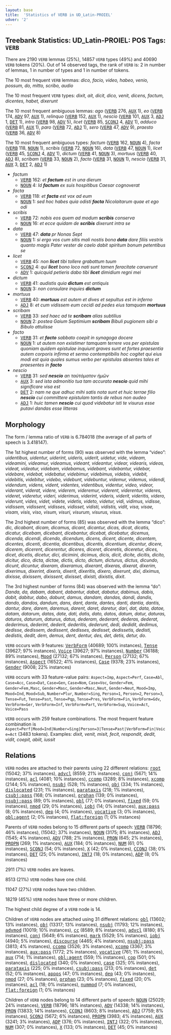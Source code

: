 ```yaml
---
layout: base
title:  'Statistics of VERB in UD_Latin-PROIEL'
udver: '2'
---
```


## Treebank Statistics: UD_Latin-PROIEL: POS Tags: `VERB`

There are 2190 `VERB` lemmas (25%), 14857 `VERB` types (49%) and 40690 `VERB` tokens (20%).
Out of 14 observed tags, the rank of `VERB` is: 2 in number of lemmas, 1 in number of types and 1 in number of tokens.

The 10 most frequent `VERB` lemmas: <em>dico, facio, video, habeo, venio, possum, do, mitto, scribo, audio</em>

The 10 most frequent `VERB` types:  <em>dixit, ait, dicit, dico, venit, dicens, factum, dicentes, habet, dixerunt</em>

The 10 most frequent ambiguous lemmas: <em>ago</em> (<tt><a href="la_proiel-pos-VERB.html">VERB</a></tt> 276, <tt><a href="la_proiel-pos-AUX.html">AUX</a></tt> 1), <em>eo</em> (<tt><a href="la_proiel-pos-VERB.html">VERB</a></tt> 174, <tt><a href="la_proiel-pos-ADV.html">ADV</a></tt> 97, <tt><a href="la_proiel-pos-AUX.html">AUX</a></tt> 1), <em>relinquo</em> (<tt><a href="la_proiel-pos-VERB.html">VERB</a></tt> 152, <tt><a href="la_proiel-pos-AUX.html">AUX</a></tt> 1), <em>nescio</em> (<tt><a href="la_proiel-pos-VERB.html">VERB</a></tt> 101, <tt><a href="la_proiel-pos-AUX.html">AUX</a></tt> 3, <tt><a href="la_proiel-pos-ADJ.html">ADJ</a></tt> 1, <tt><a href="la_proiel-pos-DET.html">DET</a></tt> 1), <em>intro</em> (<tt><a href="la_proiel-pos-VERB.html">VERB</a></tt> 98, <tt><a href="la_proiel-pos-ADV.html">ADV</a></tt> 5), <em>licet</em> (<tt><a href="la_proiel-pos-VERB.html">VERB</a></tt> 85, <tt><a href="la_proiel-pos-SCONJ.html">SCONJ</a></tt> 4, <tt><a href="la_proiel-pos-ADV.html">ADV</a></tt> 1), <em>adduco</em> (<tt><a href="la_proiel-pos-VERB.html">VERB</a></tt> 81, <tt><a href="la_proiel-pos-AUX.html">AUX</a></tt> 1), <em>paro</em> (<tt><a href="la_proiel-pos-VERB.html">VERB</a></tt> 72, <tt><a href="la_proiel-pos-ADJ.html">ADJ</a></tt> 1), <em>sero</em> (<tt><a href="la_proiel-pos-VERB.html">VERB</a></tt> 47, <tt><a href="la_proiel-pos-ADV.html">ADV</a></tt> 9), <em>praesto</em> (<tt><a href="la_proiel-pos-VERB.html">VERB</a></tt> 36, <tt><a href="la_proiel-pos-ADV.html">ADV</a></tt> 8)

The 10 most frequent ambiguous types:  <em>factum</em> (<tt><a href="la_proiel-pos-VERB.html">VERB</a></tt> 162, <tt><a href="la_proiel-pos-NOUN.html">NOUN</a></tt> 4), <em>facta</em> (<tt><a href="la_proiel-pos-VERB.html">VERB</a></tt> 118, <tt><a href="la_proiel-pos-NOUN.html">NOUN</a></tt> 1), <em>scribis</em> (<tt><a href="la_proiel-pos-VERB.html">VERB</a></tt> 72, <tt><a href="la_proiel-pos-NOUN.html">NOUN</a></tt> 16), <em>data</em> (<tt><a href="la_proiel-pos-VERB.html">VERB</a></tt> 47, <tt><a href="la_proiel-pos-NOUN.html">NOUN</a></tt> 1), <em>licet</em> (<tt><a href="la_proiel-pos-VERB.html">VERB</a></tt> 45, <tt><a href="la_proiel-pos-SCONJ.html">SCONJ</a></tt> 4, <tt><a href="la_proiel-pos-ADV.html">ADV</a></tt> 1), <em>dictum</em> (<tt><a href="la_proiel-pos-VERB.html">VERB</a></tt> 41, <tt><a href="la_proiel-pos-NOUN.html">NOUN</a></tt> 3), <em>mortuus</em> (<tt><a href="la_proiel-pos-VERB.html">VERB</a></tt> 40, <tt><a href="la_proiel-pos-ADJ.html">ADJ</a></tt> 8), <em>scribam</em> (<tt><a href="la_proiel-pos-VERB.html">VERB</a></tt> 33, <tt><a href="la_proiel-pos-NOUN.html">NOUN</a></tt> 2), <em>facto</em> (<tt><a href="la_proiel-pos-VERB.html">VERB</a></tt> 31, <tt><a href="la_proiel-pos-NOUN.html">NOUN</a></tt> 1), <em>nescio</em> (<tt><a href="la_proiel-pos-VERB.html">VERB</a></tt> 31, <tt><a href="la_proiel-pos-AUX.html">AUX</a></tt> 3, <tt><a href="la_proiel-pos-DET.html">DET</a></tt> 2, <tt><a href="la_proiel-pos-ADJ.html">ADJ</a></tt> 1)


* <em>factum</em>
  * <tt><a href="la_proiel-pos-VERB.html">VERB</a></tt> 162: <em>et <b>factum</b> est in una dierum</em>
  * <tt><a href="la_proiel-pos-NOUN.html">NOUN</a></tt> 4: <em>Id <b>factum</b> ex suis hospitibus Caesar cognoverat</em>
* <em>facta</em>
  * <tt><a href="la_proiel-pos-VERB.html">VERB</a></tt> 118: <em>et <b>facta</b> est vox ad eum</em>
  * <tt><a href="la_proiel-pos-NOUN.html">NOUN</a></tt> 1: <em>sed hoc habes quia odisti <b>facta</b> Nicolaitarum quae et ego odi</em>
* <em>scribis</em>
  * <tt><a href="la_proiel-pos-VERB.html">VERB</a></tt> 72: <em>nobis eos quem ad modum <b>scribis</b> conserva</em>
  * <tt><a href="la_proiel-pos-NOUN.html">NOUN</a></tt> 16: <em>et ecce quidam de <b>scribis</b> dixerunt intra se</em>
* <em>data</em>
  * <tt><a href="la_proiel-pos-VERB.html">VERB</a></tt> 47: <em><b>data</b> pr Nonas Sept</em>
  * <tt><a href="la_proiel-pos-NOUN.html">NOUN</a></tt> 1: <em>si ergo vos cum sitis mali nostis bona <b>data</b> dare filiis vestris quanto magis Pater vester de caelo dabit spiritum bonum petentibus se</em>
* <em>licet</em>
  * <tt><a href="la_proiel-pos-VERB.html">VERB</a></tt> 45: <em>non <b>licet</b> tibi tollere grabattum tuum</em>
  * <tt><a href="la_proiel-pos-SCONJ.html">SCONJ</a></tt> 4: <em>qui <b>licet</b> bono loco nati sunt tamen feracitate caruerunt</em>
  * <tt><a href="la_proiel-pos-ADV.html">ADV</a></tt> 1: <em>quicquid petieris dabo tibi <b>licet</b> dimidium regni mei</em>
* <em>dictum</em>
  * <tt><a href="la_proiel-pos-VERB.html">VERB</a></tt> 41: <em>audistis quia <b>dictum</b> est antiquis</em>
  * <tt><a href="la_proiel-pos-NOUN.html">NOUN</a></tt> 3: <em>non consulare inquies <b>dictum</b></em>
* <em>mortuus</em>
  * <tt><a href="la_proiel-pos-VERB.html">VERB</a></tt> 40: <em><b>mortuus</b> est autem et dives et sepultus est in inferno</em>
  * <tt><a href="la_proiel-pos-ADJ.html">ADJ</a></tt> 8: <em>et cum vidissem eum cecidi ad pedes eius tamquam <b>mortuus</b></em>
* <em>scribam</em>
  * <tt><a href="la_proiel-pos-VERB.html">VERB</a></tt> 33: <em>sed haec ad te <b>scribam</b> alias subtilius</em>
  * <tt><a href="la_proiel-pos-NOUN.html">NOUN</a></tt> 2: <em>postea Gaium Septimium <b>scribam</b> Bibuli pugionem sibi a Bibulo attulisse</em>
* <em>facto</em>
  * <tt><a href="la_proiel-pos-VERB.html">VERB</a></tt> 31: <em>et <b>facto</b> sabbato coepit in synagoga docere</em>
  * <tt><a href="la_proiel-pos-NOUN.html">NOUN</a></tt> 1: <em>ut autem non existimer tamquam terrere vos per epistulas quoniam quidem epistulae inquiunt graves sunt et fortes praesentia autem corporis infirma et sermo contemptibilis hoc cogitet qui eius modi est quia quales sumus verbo per epistulas absentes tales et praesentes in <b>facto</b></em>
* <em>nescio</em>
  * <tt><a href="la_proiel-pos-VERB.html">VERB</a></tt> 31: <em>sed <b>nescio</b> an ταὐτόματον ἡμῶν</em>
  * <tt><a href="la_proiel-pos-AUX.html">AUX</a></tt> 3: <em>sed ista admonitio tua tam accurata <b>nescio</b> quid mihi significare visa est</em>
  * <tt><a href="la_proiel-pos-DET.html">DET</a></tt> 2: <em>nam ne que adhuc mihi satis nota sunt et huic terrae filio <b>nescio</b> cui committere epistulam tantis de rebus non audeo</em>
  * <tt><a href="la_proiel-pos-ADJ.html">ADJ</a></tt> 1: <em>huic tamen <b>nescio</b> cui quod videbatur isti te visurus esse putavi dandas esse litteras</em>

## Morphology

The form / lemma ratio of `VERB` is 6.784018 (the average of all parts of speech is 3.418147).

The 1st highest number of forms (90) was observed with the lemma “video”: <em>uidentibus, uidentur, uiderint, uideris, uiderit, uidetur, vide, videam, videamini, videamur, videamus, videant, videantur, videar, videaris, videas, videat, videatur, videbam, videbamus, videbant, videbantur, videbar, videbare, videbat, videbatur, videbimur, videbimus, videbis, videbit, videbitis, videbitur, videbo, videbunt, videbuntur, videmur, videmus, videndi, videndum, videns, vident, videntes, videntibus, videntur, video, videor, viderant, viderat, videre, viderem, videremur, viderent, viderentur, videres, videret, videretur, videri, viderimus, viderint, videris, viderit, videritis, videro, viderunt, vides, videt, videte, videtis, videto, videtur, vidi, vidimus, vidisse, vidissem, vidissent, vidisses, vidisset, vidisti, vidistis, vidit, visa, visae, visam, visis, viso, visum, visuri, visurum, visurus, visus</em>.

The 2nd highest number of forms (85) was observed with the lemma “dico”: <em>dic, dicabant, dicam, dicamus, dicant, dicantur, dicas, dicat, dicatis, dicatur, dicebam, dicebant, dicebantur, dicebat, dicebatur, dicemus, dicenda, dicendi, dicendo, dicendum, dicens, dicent, dicente, dicentem, dicentes, dicenti, dicentia, dicentibus, dicentis, dicentium, dicentur, dicere, dicerem, dicerent, dicerentur, diceres, diceret, diceretis, diceretur, dices, dicet, dicetis, dicetur, dici, dicimini, dicimus, dicis, dicit, dicite, dicitis, dicito, dicitur, dico, dicta, dictae, dictis, dicto, dictum, dicturus, dictus, dicundo, dicunt, dicuntur, dixeram, dixeramus, dixerant, dixeras, dixerat, dixerim, dixerimus, dixerint, dixeris, dixerit, dixeritis, dixero, dixerunt, dixi, diximus, dixisse, dixissem, dixissent, dixisset, dixisti, dixistis, dixit</em>.

The 3rd highest number of forms (84) was observed with the lemma “do”: <em>Danda, da, dabam, dabant, dabantur, dabat, dabatur, dabimus, dabis, dabit, dabitur, dabo, dabunt, damus, dandam, dandas, dandi, dandis, dando, dandos, dandum, dans, dant, dante, dantes, danti, dantia, dantis, dantur, dare, darem, daremus, darent, daret, daretur, dari, dat, data, datae, datam, datarum, datas, date, dati, datis, dato, datos, datum, datur, daturas, daturos, daturum, daturus, datus, dederam, dederant, dederas, dederat, dederimus, dederint, dederit, dederitis, dederunt, dedi, dedidit, dedimus, dedisse, dedissem, dedissent, dedisses, dedisset, dedissetis, dedisti, dedistis, dedit, dem, demus, dent, dentur, des, det, detis, detur, do</em>.

`VERB` occurs with 9 features: <tt><a href="la_proiel-feat-VerbForm.html">VerbForm</a></tt> (40689; 100% instances), <tt><a href="la_proiel-feat-Tense.html">Tense</a></tt> (39627; 97% instances), <tt><a href="la_proiel-feat-Voice.html">Voice</a></tt> (39627; 97% instances), <tt><a href="la_proiel-feat-Number.html">Number</a></tt> (36188; 89% instances), <tt><a href="la_proiel-feat-Mood.html">Mood</a></tt> (27132; 67% instances), <tt><a href="la_proiel-feat-Person.html">Person</a></tt> (27132; 67% instances), <tt><a href="la_proiel-feat-Aspect.html">Aspect</a></tt> (16522; 41% instances), <tt><a href="la_proiel-feat-Case.html">Case</a></tt> (9378; 23% instances), <tt><a href="la_proiel-feat-Gender.html">Gender</a></tt> (9008; 22% instances)

`VERB` occurs with 33 feature-value pairs: `Aspect=Imp`, `Aspect=Perf`, `Case=Abl`, `Case=Acc`, `Case=Dat`, `Case=Gen`, `Case=Nom`, `Case=Voc`, `Gender=Fem`, `Gender=Fem,Masc`, `Gender=Masc`, `Gender=Masc,Neut`, `Gender=Neut`, `Mood=Imp`, `Mood=Ind`, `Mood=Sub`, `Number=Plur`, `Number=Sing`, `Person=1`, `Person=2`, `Person=3`, `Tense=Fut`, `Tense=Past`, `Tense=Pqp`, `Tense=Pres`, `VerbForm=Fin`, `VerbForm=Gdv`, `VerbForm=Ger`, `VerbForm=Inf`, `VerbForm=Part`, `VerbForm=Sup`, `Voice=Act`, `Voice=Pass`

`VERB` occurs with 259 feature combinations.
The most frequent feature combination is `Aspect=Perf|Mood=Ind|Number=Sing|Person=3|Tense=Past|VerbForm=Fin|Voice=Act` (3483 tokens).
Examples: <em>dixit, venit, misit, fecit, respondit, dedit, vidit, coepit, abiit, iussit</em>


## Relations

`VERB` nodes are attached to their parents using 22 different relations: <tt><a href="la_proiel-dep-root.html">root</a></tt> (15042; 37% instances), <tt><a href="la_proiel-dep-advcl.html">advcl</a></tt> (8559; 21% instances), <tt><a href="la_proiel-dep-conj.html">conj</a></tt> (5671; 14% instances), <tt><a href="la_proiel-dep-acl.html">acl</a></tt> (4081; 10% instances), <tt><a href="la_proiel-dep-ccomp.html">ccomp</a></tt> (3289; 8% instances), <tt><a href="la_proiel-dep-xcomp.html">xcomp</a></tt> (2144; 5% instances), <tt><a href="la_proiel-dep-nsubj.html">nsubj</a></tt> (528; 1% instances), <tt><a href="la_proiel-dep-obj.html">obj</a></tt> (334; 1% instances), <tt><a href="la_proiel-dep-dislocated.html">dislocated</a></tt> (231; 1% instances), <tt><a href="la_proiel-dep-parataxis.html">parataxis</a></tt> (218; 1% instances), <tt><a href="la_proiel-dep-csubj-pass.html">csubj:pass</a></tt> (168; 0% instances), <tt><a href="la_proiel-dep-orphan.html">orphan</a></tt> (139; 0% instances), <tt><a href="la_proiel-dep-nsubj-pass.html">nsubj:pass</a></tt> (89; 0% instances), <tt><a href="la_proiel-dep-obl.html">obl</a></tt> (77; 0% instances), <tt><a href="la_proiel-dep-fixed.html">fixed</a></tt> (59; 0% instances), <tt><a href="la_proiel-dep-nmod.html">nmod</a></tt> (29; 0% instances), <tt><a href="la_proiel-dep-iobj.html">iobj</a></tt> (14; 0% instances), <tt><a href="la_proiel-dep-aux-pass.html">aux:pass</a></tt> (8; 0% instances), <tt><a href="la_proiel-dep-dep.html">dep</a></tt> (4; 0% instances), <tt><a href="la_proiel-dep-vocative.html">vocative</a></tt> (3; 0% instances), <tt><a href="la_proiel-dep-obl-agent.html">obl:agent</a></tt> (2; 0% instances), <tt><a href="la_proiel-dep-flat-foreign.html">flat:foreign</a></tt> (1; 0% instances)

Parents of `VERB` nodes belong to 15 different parts of speech: <tt><a href="la_proiel-pos-VERB.html">VERB</a></tt> (18796; 46% instances),  (15042; 37% instances), <tt><a href="la_proiel-pos-NOUN.html">NOUN</a></tt> (3175; 8% instances), <tt><a href="la_proiel-pos-ADJ.html">ADJ</a></tt> (1545; 4% instances), <tt><a href="la_proiel-pos-ADV.html">ADV</a></tt> (788; 2% instances), <tt><a href="la_proiel-pos-PRON.html">PRON</a></tt> (645; 2% instances), <tt><a href="la_proiel-pos-PROPN.html">PROPN</a></tt> (269; 1% instances), <tt><a href="la_proiel-pos-AUX.html">AUX</a></tt> (184; 0% instances), <tt><a href="la_proiel-pos-NUM.html">NUM</a></tt> (61; 0% instances), <tt><a href="la_proiel-pos-SCONJ.html">SCONJ</a></tt> (54; 0% instances), <tt><a href="la_proiel-pos-X.html">X</a></tt> (42; 0% instances), <tt><a href="la_proiel-pos-CCONJ.html">CCONJ</a></tt> (38; 0% instances), <tt><a href="la_proiel-pos-DET.html">DET</a></tt> (25; 0% instances), <tt><a href="la_proiel-pos-INTJ.html">INTJ</a></tt> (18; 0% instances), <tt><a href="la_proiel-pos-ADP.html">ADP</a></tt> (8; 0% instances)

2911 (7%) `VERB` nodes are leaves.

8513 (21%) `VERB` nodes have one child.

11047 (27%) `VERB` nodes have two children.

18219 (45%) `VERB` nodes have three or more children.

The highest child degree of a `VERB` node is 14.

Children of `VERB` nodes are attached using 31 different relations: <tt><a href="la_proiel-dep-obl.html">obl</a></tt> (13602; 13% instances), <tt><a href="la_proiel-dep-obj.html">obj</a></tt> (13317; 13% instances), <tt><a href="la_proiel-dep-nsubj.html">nsubj</a></tt> (11793; 12% instances), <tt><a href="la_proiel-dep-advmod.html">advmod</a></tt> (10019; 10% instances), <tt><a href="la_proiel-dep-cc.html">cc</a></tt> (8589; 8% instances), <tt><a href="la_proiel-dep-advcl.html">advcl</a></tt> (8180; 8% instances), <tt><a href="la_proiel-dep-conj.html">conj</a></tt> (5649; 6% instances), <tt><a href="la_proiel-dep-mark.html">mark</a></tt> (5529; 5% instances), <tt><a href="la_proiel-dep-iobj.html">iobj</a></tt> (4940; 5% instances), <tt><a href="la_proiel-dep-discourse.html">discourse</a></tt> (4465; 4% instances), <tt><a href="la_proiel-dep-nsubj-pass.html">nsubj:pass</a></tt> (3813; 4% instances), <tt><a href="la_proiel-dep-ccomp.html">ccomp</a></tt> (3526; 3% instances), <tt><a href="la_proiel-dep-xcomp.html">xcomp</a></tt> (3367; 3% instances), <tt><a href="la_proiel-dep-aux-pass.html">aux:pass</a></tt> (1772; 2% instances), <tt><a href="la_proiel-dep-vocative.html">vocative</a></tt> (761; 1% instances), <tt><a href="la_proiel-dep-aux.html">aux</a></tt> (714; 1% instances), <tt><a href="la_proiel-dep-obl-agent.html">obl:agent</a></tt> (559; 1% instances), <tt><a href="la_proiel-dep-cop.html">cop</a></tt> (501; 0% instances), <tt><a href="la_proiel-dep-dislocated.html">dislocated</a></tt> (340; 0% instances), <tt><a href="la_proiel-dep-case.html">case</a></tt> (325; 0% instances), <tt><a href="la_proiel-dep-parataxis.html">parataxis</a></tt> (225; 0% instances), <tt><a href="la_proiel-dep-csubj-pass.html">csubj:pass</a></tt> (213; 0% instances), <tt><a href="la_proiel-dep-det.html">det</a></tt> (52; 0% instances), <tt><a href="la_proiel-dep-appos.html">appos</a></tt> (47; 0% instances), <tt><a href="la_proiel-dep-dep.html">dep</a></tt> (43; 0% instances), <tt><a href="la_proiel-dep-nmod.html">nmod</a></tt> (27; 0% instances), <tt><a href="la_proiel-dep-orphan.html">orphan</a></tt> (23; 0% instances), <tt><a href="la_proiel-dep-fixed.html">fixed</a></tt> (20; 0% instances), <tt><a href="la_proiel-dep-acl.html">acl</a></tt> (18; 0% instances), <tt><a href="la_proiel-dep-nummod.html">nummod</a></tt> (7; 0% instances), <tt><a href="la_proiel-dep-flat-foreign.html">flat:foreign</a></tt> (1; 0% instances)

Children of `VERB` nodes belong to 14 different parts of speech: <tt><a href="la_proiel-pos-NOUN.html">NOUN</a></tt> (25029; 24% instances), <tt><a href="la_proiel-pos-VERB.html">VERB</a></tt> (18796; 18% instances), <tt><a href="la_proiel-pos-ADV.html">ADV</a></tt> (14338; 14% instances), <tt><a href="la_proiel-pos-PRON.html">PRON</a></tt> (13833; 14% instances), <tt><a href="la_proiel-pos-CCONJ.html">CCONJ</a></tt> (8603; 8% instances), <tt><a href="la_proiel-pos-ADJ.html">ADJ</a></tt> (7759; 8% instances), <tt><a href="la_proiel-pos-SCONJ.html">SCONJ</a></tt> (5672; 6% instances), <tt><a href="la_proiel-pos-PROPN.html">PROPN</a></tt> (3983; 4% instances), <tt><a href="la_proiel-pos-AUX.html">AUX</a></tt> (3241; 3% instances), <tt><a href="la_proiel-pos-ADP.html">ADP</a></tt> (376; 0% instances), <tt><a href="la_proiel-pos-INTJ.html">INTJ</a></tt> (322; 0% instances), <tt><a href="la_proiel-pos-NUM.html">NUM</a></tt> (307; 0% instances), <tt><a href="la_proiel-pos-X.html">X</a></tt> (133; 0% instances), <tt><a href="la_proiel-pos-DET.html">DET</a></tt> (45; 0% instances)

